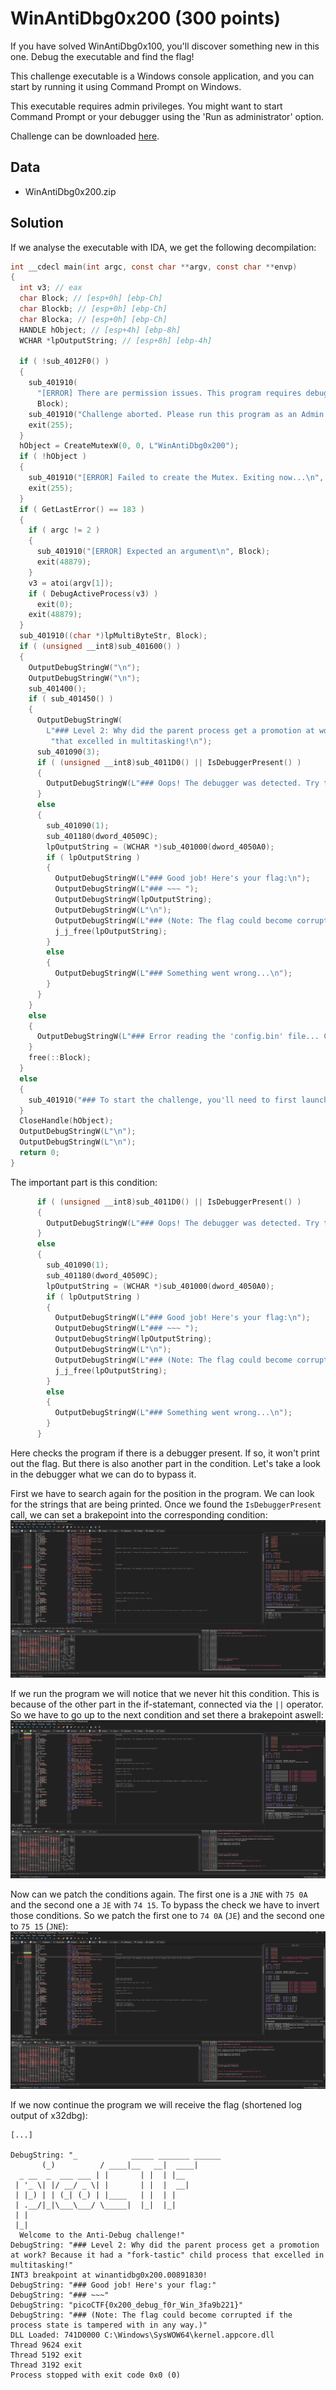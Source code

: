 # WinAntiDbg0x200 (300 points)
If you have solved WinAntiDbg0x100, you'll discover something new in this one. Debug the executable and find the flag!

This challenge executable is a Windows console application, and you can start by running it using Command Prompt on Windows.

This executable requires admin privileges. You might want to start Command Prompt or your debugger using the 'Run as administrator' option.

Challenge can be downloaded [here]().

## Data
* WinAntiDbg0x200.zip

## Solution
If we analyse the executable with IDA, we get the following decompilation:
```c
int __cdecl main(int argc, const char **argv, const char **envp)
{
  int v3; // eax
  char Block; // [esp+0h] [ebp-Ch]
  char Blockb; // [esp+0h] [ebp-Ch]
  char Blocka; // [esp+0h] [ebp-Ch]
  HANDLE hObject; // [esp+4h] [ebp-8h]
  WCHAR *lpOutputString; // [esp+8h] [ebp-4h]

  if ( !sub_4012F0() )
  {
    sub_401910(
      "[ERROR] There are permission issues. This program requires debug privileges and hence you might want to run it as an Admin.\n",
      Block);
    sub_401910("Challenge aborted. Please run this program as an Admin. Exiting now...\n", Blockb);
    exit(255);
  }
  hObject = CreateMutexW(0, 0, L"WinAntiDbg0x200");
  if ( !hObject )
  {
    sub_401910("[ERROR] Failed to create the Mutex. Exiting now...\n", Block);
    exit(255);
  }
  if ( GetLastError() == 183 )
  {
    if ( argc != 2 )
    {
      sub_401910("[ERROR] Expected an argument\n", Block);
      exit(48879);
    }
    v3 = atoi(argv[1]);
    if ( DebugActiveProcess(v3) )
      exit(0);
    exit(48879);
  }
  sub_401910((char *)lpMultiByteStr, Block);
  if ( (unsigned __int8)sub_401600() )
  {
    OutputDebugStringW("\n");
    OutputDebugStringW("\n");
    sub_401400();
    if ( sub_401450() )
    {
      OutputDebugStringW(
        L"### Level 2: Why did the parent process get a promotion at work? Because it had a \"fork-tastic\" child process "
         "that excelled in multitasking!\n");
      sub_401090(3);
      if ( (unsigned __int8)sub_4011D0() || IsDebuggerPresent() )
      {
        OutputDebugStringW(L"### Oops! The debugger was detected. Try to bypass this check to get the flag!\n");
      }
      else
      {
        sub_401090(1);
        sub_401180(dword_40509C);
        lpOutputString = (WCHAR *)sub_401000(dword_4050A0);
        if ( lpOutputString )
        {
          OutputDebugStringW(L"### Good job! Here's your flag:\n");
          OutputDebugStringW(L"### ~~~ ");
          OutputDebugStringW(lpOutputString);
          OutputDebugStringW(L"\n");
          OutputDebugStringW(L"### (Note: The flag could become corrupted if the process state is tampered with in any way.)\n\n");
          j_j_free(lpOutputString);
        }
        else
        {
          OutputDebugStringW(L"### Something went wrong...\n");
        }
      }
    }
    else
    {
      OutputDebugStringW(L"### Error reading the 'config.bin' file... Challenge aborted.\n");
    }
    free(::Block);
  }
  else
  {
    sub_401910("### To start the challenge, you'll need to first launch this program using a debugger!\n", Blocka);
  }
  CloseHandle(hObject);
  OutputDebugStringW(L"\n");
  OutputDebugStringW(L"\n");
  return 0;
}
```

The important part is this condition:
```c
      if ( (unsigned __int8)sub_4011D0() || IsDebuggerPresent() )
      {
        OutputDebugStringW(L"### Oops! The debugger was detected. Try to bypass this check to get the flag!\n");
      }
      else
      {
        sub_401090(1);
        sub_401180(dword_40509C);
        lpOutputString = (WCHAR *)sub_401000(dword_4050A0);
        if ( lpOutputString )
        {
          OutputDebugStringW(L"### Good job! Here's your flag:\n");
          OutputDebugStringW(L"### ~~~ ");
          OutputDebugStringW(lpOutputString);
          OutputDebugStringW(L"\n");
          OutputDebugStringW(L"### (Note: The flag could become corrupted if the process state is tampered with in any way.)\n\n");
          j_j_free(lpOutputString);
        }
        else
        {
          OutputDebugStringW(L"### Something went wrong...\n");
        }
      }
```

Here checks the program if there is a debugger present. If so, it won't print out the flag. But there is also another part in the condition. Let's take a look in the debugger what we can do to bypass it.

First we have to search again for the position in the program. We can look for the strings that are being printed. Once we found the `IsDebuggerPresent` call, we can set a brakepoint into the corresponding condition:
![IsDebuggerPresent](./images/isdebuggerpresent.png)

If we run the program we will notice that we never hit this condition. This is because of the other part in the if-statemant, connected via the `||` operator. So we have to go up to the next condition and set there a brakepoint aswell:
![First condition](./images/firstcond.png)

Now can we patch the conditions again. The first one is a `JNE` with `75 0A` and the second one a `JE` with `74 15`. To bypass the check we have to invert those conditions. So we patch the first one to `74 0A` (`JE`) and the second one to `75 15` (`JNE`):
![Patched conditions](./images/patched.png)

If we now continue the program we will receive the flag (shortened log output of x32dbg):
```
[...]

DebugString: "_            _____ _______ ______  
       (_)          / ____|__   __|  ____| 
  _ __  _  ___ ___ | |       | |  | |__    
 | '_ \| |/ __/ _ \| |       | |  |  __|   
 | |_) | | (_| (_) | |____   | |  | |      
 | .__/|_|\___\___/ \_____|  |_|  |_|      
 | |                                       
 |_|                                       
  Welcome to the Anti-Debug challenge!"
DebugString: "### Level 2: Why did the parent process get a promotion at work? Because it had a "fork-tastic" child process that excelled in multitasking!"
INT3 breakpoint at winantidbg0x200.00891830!
DebugString: "### Good job! Here's your flag:"
DebugString: "### ~~~"
DebugString: "picoCTF{0x200_debug_f0r_Win_3fa9b221}"
DebugString: "### (Note: The flag could become corrupted if the process state is tampered with in any way.)"
DLL Loaded: 741D0000 C:\Windows\SysWOW64\kernel.appcore.dll
Thread 9624 exit
Thread 5192 exit
Thread 3192 exit
Process stopped with exit code 0x0 (0)
```
